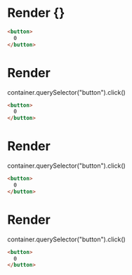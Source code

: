 # Render {}
```html
<button>
  0
</button>
```


# Render 
container.querySelector("button").click()

```html
<button>
  0
</button>
```


# Render 
container.querySelector("button").click()

```html
<button>
  0
</button>
```


# Render 
container.querySelector("button").click()

```html
<button>
  0
</button>
```